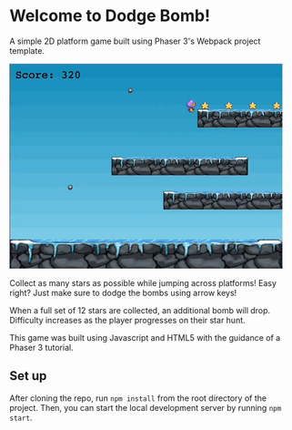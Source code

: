 # Welcome to Dodge Bomb!

A simple 2D platform game built using Phaser 3's Webpack project template.

![](dodgebomb.gif)

Collect as many stars as possible while jumping across platforms! Easy right? Just make sure to dodge the bombs using arrow keys! 

When a full set of 12 stars are collected, an additional bomb will drop. Difficulty increases as the player progresses on their star hunt.

This game was built using Javascript and HTML5 with the guidance of a Phaser 3 tutorial. 

## Set up

After cloning the repo, run `npm install` from the root directory of the project. Then, you can start the local development server by running `npm start`.
